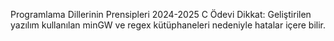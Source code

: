 Programlama Dillerinin Prensipleri 2024-2025 C Ödevi
Dikkat: Geliştirilen yazılım kullanılan minGW ve regex kütüphaneleri nedeniyle hatalar içere bilir.
